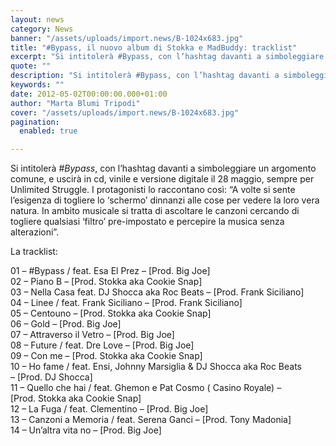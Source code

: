 ```yaml
---
layout: news
category: News
banner: "/assets/uploads/import.news/B-1024x683.jpg"
title: "#Bypass, il nuovo album di Stokka e MadBuddy: tracklist"
excerpt: "Si intitolerà #Bypass, con l’hashtag davanti a simboleggiare un argomento comune, e uscirà in cd, vinile e versione digitale il 28 maggio, sempre per Unlimited Struggle. I protagonisti lo raccontano così: “A volte si sente l’esigenza di togliere lo ‘schermo’ dinnanzi alle cose per vedere la loro vera natura. In ambito musicale si tratta di [&hellip"
quote: ""
description: "Si intitolerà #Bypass, con l’hashtag davanti a simboleggiare un argomento comune, e uscirà in cd, vinile e versione digitale il 28 maggio, sempre per Unlimited Struggle. I protagonisti lo raccontano così: “A volte si sente l’esigenza di togliere lo ‘schermo’ dinnanzi alle cose per vedere la loro vera natura. In ambito musicale si tratta di [&hellip"
keywords: ""
date: 2012-05-02T00:00:00.000+01:00
author: "Marta Blumi Tripodi"
cover: "/assets/uploads/import.news/B-1024x683.jpg"
pagination:
  enabled: true

---
```


Si intitolerà #_Bypass_, con l’hashtag davanti a simboleggiare un argomento comune, e uscirà in cd, vinile e versione digitale il 28 maggio, sempre per Unlimited Struggle. I protagonisti lo raccontano così: “A volte si sente l’esigenza di togliere lo ‘schermo’ dinnanzi alle cose per vedere la loro vera natura. In ambito musicale si tratta di ascoltare le canzoni cercando di togliere qualsiasi ‘filtro’ pre-impostato e percepire la musica senza alterazioni”.

La tracklist:

01 – #Bypass / feat. Esa El Prez – \[Prod. Big Joe\]  
02 – Piano B – \[Prod. Stokka aka Cookie Snap\]  
03 – Nella Casa feat. DJ Shocca aka Roc Beats – \[Prod. Frank Siciliano\]  
04 – Linee / feat. Frank Siciliano – \[Prod. Frank Siciliano\]  
05 – Centouno – \[Prod. Stokka aka Cookie Snap\]  
06 – Gold – \[Prod. Big Joe\]  
07 – Attraverso il Vetro – \[Prod. Big Joe\]  
08 – Future / feat. Dre Love – \[Prod. Big Joe\]  
09 – Con me – \[Prod. Stokka aka Cookie Snap\]  
10 – Ho fame / feat. Ensi, Johnny Marsiglia & DJ Shocca aka Roc Beats  
– \[Prod. DJ Shocca\]  
11 – Quello che hai / feat. Ghemon e Pat Cosmo ( Casino Royale) –  
\[Prod. Stokka aka Cookie Snap\]  
12 – La Fuga / feat. Clementino – \[Prod. Big Joe\]  
13 – Canzoni a Memoria / feat. Serena Ganci – \[Prod. Tony Madonia\]  
14 – Un’altra vita no – \[Prod. Big Joe\]
